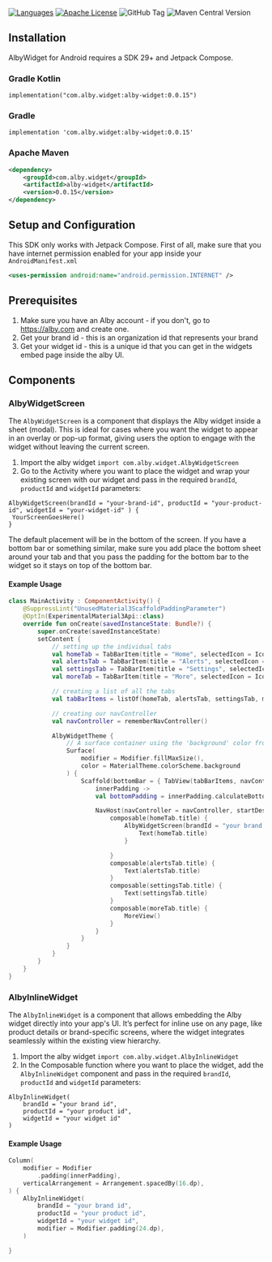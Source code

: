 [![Languages](https://img.shields.io/badge/languages-Kotlin-orange.svg?maxAge=2592000)](https://github.com/albycom/alby_widget_android)
[![Apache License](http://img.shields.io/badge/license-APACHE2-blue.svg?style=flat)](https://www.apache.org/licenses/LICENSE-2.0.html)
![GitHub Tag](https://img.shields.io/github/v/tag/albycom/alby_widget_android)
![Maven Central Version](https://img.shields.io/maven-central/v/com.alby.widget/alby-widget)

## Installation
AlbyWidget for Android requires a SDK 29+ and Jetpack Compose.

### Gradle Kotlin
```
implementation("com.alby.widget:alby-widget:0.0.15")
```

### Gradle
```
implementation 'com.alby.widget:alby-widget:0.0.15'
```

### Apache Maven
```xml
<dependency>
    <groupId>com.alby.widget</groupId>
    <artifactId>alby-widget</artifactId>
    <version>0.0.15</version>
</dependency>
```

## Setup and Configuration
This SDK only works with Jetpack Compose. First of all, make sure that you have internet permission enabled for your app inside your `AndroidManifest.xml`

```xml
<uses-permission android:name="android.permission.INTERNET" />
```

## Prerequisites  

1. Make sure you have an Alby account - if you don't, go to https://alby.com and create one.
2. Get your brand id - this is an organization id that represents your brand
3. Get your widget id - this is a unique id that you can get in the widgets embed page inside the alby UI.


## Components

### AlbyWidgetScreen
The `AlbyWidgetScreen` is a component that displays the Alby widget inside a sheet (modal). This is ideal for cases where you want the widget to appear in an overlay or pop-up format, giving users the option to engage with the widget without leaving the current screen.

1. Import the alby widget `import com.alby.widget.AlbyWidgetScreen`
2. Go to the Activity where you want to place the widget and wrap your existing screen with our widget and pass in the required `brandId`, `productId` and `widgetId` parameters:
```
AlbyWidgetScreen(brandId = "your-brand-id", productId = "your-product-id", widgetId = "your-widget-id" ) {
 YourScreenGoesHere()
}
```

The default placement will be in the bottom of the screen. If you have a bottom bar or something similar, make sure you add place the
bottom sheet around your tab and that you pass the padding for the bottom bar to the widget so it stays on top of the bottom bar.

#### Example Usage

```kotlin
class MainActivity : ComponentActivity() {
    @SuppressLint("UnusedMaterial3ScaffoldPaddingParameter")
    @OptIn(ExperimentalMaterial3Api::class)
    override fun onCreate(savedInstanceState: Bundle?) {
        super.onCreate(savedInstanceState)
        setContent {
            // setting up the individual tabs
            val homeTab = TabBarItem(title = "Home", selectedIcon = Icons.Filled.Home, unselectedIcon = Icons.Outlined.Home)
            val alertsTab = TabBarItem(title = "Alerts", selectedIcon = Icons.Filled.Notifications, unselectedIcon = Icons.Outlined.Notifications, badgeAmount = 7)
            val settingsTab = TabBarItem(title = "Settings", selectedIcon = Icons.Filled.Settings, unselectedIcon = Icons.Outlined.Settings)
            val moreTab = TabBarItem(title = "More", selectedIcon = Icons.Filled.List, unselectedIcon = Icons.Outlined.List)

            // creating a list of all the tabs
            val tabBarItems = listOf(homeTab, alertsTab, settingsTab, moreTab)

            // creating our navController
            val navController = rememberNavController()

            AlbyWidgetTheme {
                // A surface container using the 'background' color from the theme
                Surface(
                    modifier = Modifier.fillMaxSize(),
                    color = MaterialTheme.colorScheme.background
                ) {
                    Scaffold(bottomBar = { TabView(tabBarItems, navController) })  {
                        innerPadding ->
                        val bottomPadding = innerPadding.calculateBottomPadding() + 10.dp

                        NavHost(navController = navController, startDestination = homeTab.title) {
                            composable(homeTab.title) {
                                AlbyWidgetScreen(brandId = "your brand id", productId = "your product id", widgetId = "your widget id", bottomOffset = bottomPadding) {
                                    Text(homeTab.title)
                                }

                            }
                            composable(alertsTab.title) {
                                Text(alertsTab.title)
                            }
                            composable(settingsTab.title) {
                                Text(settingsTab.title)
                            }
                            composable(moreTab.title) {
                                MoreView()
                            }
                        }
                    }
                }
            }
        }
    }
}
```

### AlbyInlineWidget
The `AlbyInlineWidget` is a component that allows embedding the Alby widget directly into your app's UI. It’s perfect for inline use on any page, like product details or brand-specific screens, where the widget integrates seamlessly within the existing view hierarchy.

1. Import the alby widget `import com.alby.widget.AlbyInlineWidget`
2. In the Composable function where you want to place the widget, add the `AlbyInlineWidget` component and pass in the required `brandId`, `productId` and `widgetId` parameters:
```
AlbyInlineWidget(
    brandId = "your brand id",
    productId = "your product id",
    widgetId = "your widget id"
)
```

#### Example Usage
```kotlin
Column(
    modifier = Modifier
        .padding(innerPadding),
    verticalArrangement = Arrangement.spacedBy(16.dp),
) {
    AlbyInlineWidget(
        brandId = "your brand id",
        productId = "your product id",
        widgetId = "your widget id",
        modifier = Modifier.padding(24.dp),
    )

}
```